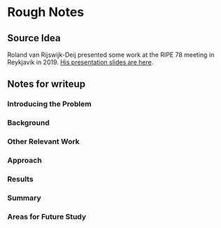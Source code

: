 # Rough Notes

## Source Idea

Roland van Rijswijk-Deij presented some work at the RIPE 78 meeting in
Reykjavik in 2019.
[His presentation slides are here](RIPE-78-DNS-wg-Keytags.pdf).

## Notes for writeup

### Introducing the Problem

### Background

### Other Relevant Work

### Approach

### Results

### Summary

### Areas for Future Study

